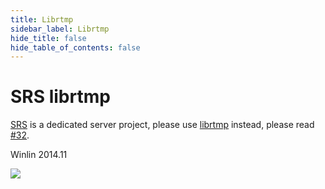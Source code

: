 ```yaml
---
title: Librtmp
sidebar_label: Librtmp
hide_title: false
hide_table_of_contents: false
---
```


# SRS librtmp

[SRS](https://github.com/ossrs/srs) is a dedicated server project,
please use [librtmp](https://github.com/ossrs/librtmp) instead,
please read [#32](https://github.com/ossrs/srs-librtmp/issues/32).

Winlin 2014.11

![](https://ossrs.net/gif/v1/sls.gif?site=ossrs.io&path=/lts/doc/en/v5/srs-lib-rtmp)


